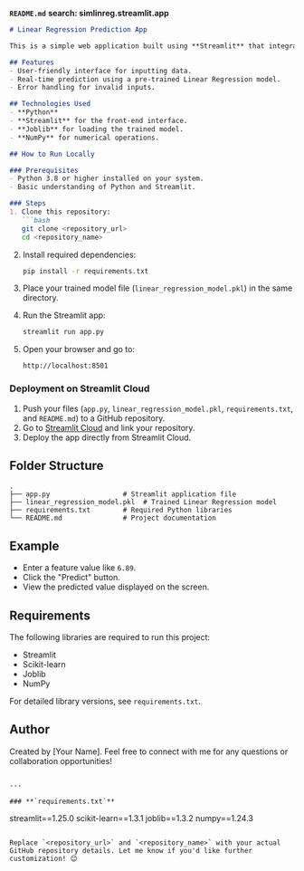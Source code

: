 
**`README.md`**
**search: simlinreg.streamlit.app**
```markdown
# Linear Regression Prediction App

This is a simple web application built using **Streamlit** that integrates a pre-trained **Linear Regression** machine learning model. The app allows users to input a feature value and get the predicted result in real time.

## Features
- User-friendly interface for inputting data.
- Real-time prediction using a pre-trained Linear Regression model.
- Error handling for invalid inputs.

## Technologies Used
- **Python**
- **Streamlit** for the front-end interface.
- **Joblib** for loading the trained model.
- **NumPy** for numerical operations.

## How to Run Locally

### Prerequisites
- Python 3.8 or higher installed on your system.
- Basic understanding of Python and Streamlit.

### Steps
1. Clone this repository:
   ```bash
   git clone <repository_url>
   cd <repository_name>
   ```

2. Install required dependencies:
   ```bash
   pip install -r requirements.txt
   ```

3. Place your trained model file (`linear_regression_model.pkl`) in the same directory.

4. Run the Streamlit app:
   ```bash
   streamlit run app.py
   ```

5. Open your browser and go to:
   ```
   http://localhost:8501
   ```

### Deployment on Streamlit Cloud
1. Push your files (`app.py`, `linear_regression_model.pkl`, `requirements.txt`, and `README.md`) to a GitHub repository.
2. Go to [Streamlit Cloud](https://streamlit.io/cloud) and link your repository.
3. Deploy the app directly from Streamlit Cloud.

## Folder Structure
```
.
├── app.py                  # Streamlit application file
├── linear_regression_model.pkl  # Trained Linear Regression model
├── requirements.txt        # Required Python libraries
└── README.md               # Project documentation
```

## Example
- Enter a feature value like `6.89`.
- Click the "Predict" button.
- View the predicted value displayed on the screen.

## Requirements
The following libraries are required to run this project:
- Streamlit
- Scikit-learn
- Joblib
- NumPy

For detailed library versions, see `requirements.txt`.

## Author
Created by [Your Name]. Feel free to connect with me for any questions or collaboration opportunities!
```

---

### **`requirements.txt`**
```
streamlit==1.25.0
scikit-learn==1.3.1
joblib==1.3.2
numpy==1.24.3
```

Replace `<repository_url>` and `<repository_name>` with your actual GitHub repository details. Let me know if you'd like further customization! 😊
